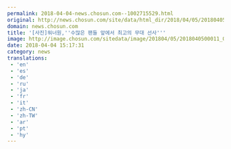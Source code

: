 ```yaml
---
permalink: 2018-04-04-news.chosun.com--1002715529.html
original: http://news.chosun.com/site/data/html_dir/2018/04/05/2018040500012.html
domain: news.chosun.com
title: '[사진]워너원,''수많은 팬들 앞에서 최고의 무대 선사'''
image: http://image.chosun.com/sitedata/image/201804/05/2018040500011_0.jpg
date: 2018-04-04 15:17:31
category: news
translations: 
 - 'en'
 - 'es'
 - 'de'
 - 'ru'
 - 'ja'
 - 'fr'
 - 'it'
 - 'zh-CN'
 - 'zh-TW'
 - 'ar'
 - 'pt'
 - 'hy'
---
```


